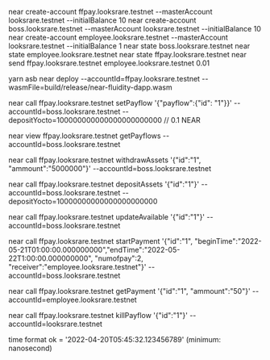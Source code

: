 near create-account ffpay.looksrare.testnet --masterAccount looksrare.testnet --initialBalance 10
near create-account boss.looksrare.testnet --masterAccount looksrare.testnet --initialBalance 10
near create-account employee.looksrare.testnet --masterAccount looksrare.testnet --initialBalance 1
near state boss.looksrare.testnet
near state employee.looksrare.testnet
near state ffpay.looksrare.testnet
near send ffpay.looksrare.testnet employee.looksrare.testnet 0.01

yarn asb
near deploy --accountId=ffpay.looksrare.testnet --wasmFile=build/release/near-fluidity-dapp.wasm

near call ffpay.looksrare.testnet setPayflow '{"payflow":{"id": "1"}}' --accountId=boss.looksrare.testnet --depositYocto=100000000000000000000000
// 0.1 NEAR

near view ffpay.looksrare.testnet getPayflows --accountId=boss.looksrare.testnet

near call ffpay.looksrare.testnet withdrawAssets '{"id":"1", "ammount":"5000000"}' --accountId=boss.looksrare.testnet

near call ffpay.looksrare.testnet depositAssets '{"id":"1"}' --accountId=boss.looksrare.testnet --depositYocto=10000000000000000000000

near call ffpay.looksrare.testnet updateAvailable '{"id":"1"}' --accountId=boss.looksrare.testnet

near call ffpay.looksrare.testnet startPayment '{"id":"1", "beginTime":"2022-05-21T01:00:00.000000000","endTime":"2022-05-22T1:00:00.000000000", "numofpay":2, "receiver":"employee.looksrare.testnet"}' --accountId=boss.looksrare.testnet

near call ffpay.looksrare.testnet getPayment '{"id":"1", "ammount":"50"}' --accountId=employee.looksrare.testnet

near call ffpay.looksrare.testnet killPayflow '{"id":"1"}'  --accountId=looksrare.testnet

time format ok = '2022-04-20T05:45:32.123456789' (minimum: nanosecond)